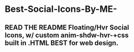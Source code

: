 # Best-Social-Icons-By-ME-
READ THE README
Floating/Hvr Social Icons, w/ custom anim-shdw-hvr-+css built in .HTML BEST for web design.
---------------------------------------------------------------------------------------------
<html lang="en">
<head>
    <meta charset="UTF-8">
    <meta name="viewport" content="width=device-width, initial-scale=1.0">
    <title>Font Awesome Icons</title>
    <!-- Link to Font Awesome stylesheet -->
    <link rel="stylesheet" href="https://maxcdn.bootstrapcdn.com/font-awesome/4.7.0/css/font-awesome.min.css">
    <!-- Your CSS styles -->
    <style>
    /* Apply box-sizing to all elements */
    * {
      box-sizing: border-box;
    }

    /* Center text and reset margin/padding for the body */
    body {
      text-align: center;
      margin: 0;
      padding: 0;
    }

    /* Style the wrapper container */
    .wrapper {
      display: flex;
      flex-wrap: wrap; /* Wrap the items if they exceed the container width */
      justify-content: center; /* Center the items horizontally */
      align-items: center; /* Center the items vertically */
      min-height: 100vh; /* Ensure the container covers at least the viewport height */
    }

    /* Style individual icons */
    .wrapper a i {
      padding: 0 10px; /* Add padding around each icon */
      cursor: pointer;
      text-shadow: 0px 7px 10px rgba(0, 0, 0, 0.4); /* Add shadow effect */
      transition: all ease-in-out 150ms; /* Smooth transition on hover */
    }

    /* Define hover effect for icons */
    .wrapper a i:hover {
      text-shadow: 0px 16px 10px rgba(0, 0, 0, 0.3); /* Adjust shadow on hover */
      transform: translateY(-8px); /* Move the icon upward on hover */
    }

    /* Button styles */
    .button-wrapper {
      display: flex;
      flex-direction: column;
      align-items: center;
    }

    .button {
      display: inline-block;
      padding: 10px 20px;
      background-color: #66FF99;
      color: #778899;
      text-decoration: none;
      border-radius: 5px;
      transition: background-color 0.3s, transform 0.5s;
      margin: 10px 0; /* Add space between buttons */
      box-shadow: 0px 10px 20px rgba(0, 0, 0, 0.3); /* Add shadow */
    }

    .button:hover {
      background-color: #663399;
      transform: scale(1.1); /* Add hover effect */
    }

    @keyframes beat {
      0% { transform: scale(1); }
      50% { transform: scale(1.1); }
      100% { transform: scale(1); }
    }

    .button:hover {
      animation: beat 1s infinite; /* Apply beat animation on hover */
    }

    /* Define unique hover animations for each icon */
    .wrapper a:nth-child(1) i:hover {
      transform: translateY(-16px); /* Adjust hover transform */
    }

    .wrapper a:nth-child(2) i:hover {
      transform: scale(1.1) rotate(360deg); /* Add rotation */
    }

    .wrapper a:nth-child(3) i:hover {
      transform: rotate(360deg) skewX(-20deg); /* Add rotation and skew */
    }

    .wrapper a:nth-child(4) i:hover {
      transform: skewY(-20deg) scale(1.1); /* Add skew and scale */
    }

    .wrapper a:nth-child(5) i:hover {
      transform: translateY(-20px) scale(1.1); /* Add vertical translation and scale */
    }

    .wrapper a:nth-child(6) i:hover {
      transform: translateX(20px) scale(1.1); /* Add horizontal translation and scale */
    }

    .wrapper a:nth-child(7) i:hover {
      transform: translateY(-20px) rotateY(180deg) scale(1.1); /* Add vertical translation, flip, and scale */
    }

    .wrapper a:nth-child(8) i:hover {
      transform: scale(0.9) rotate(360deg); /* Add scale and rotation */
    }

    /* Define colors for individual icons */
    .wrapper a:nth-child(1) i {
      color: #DAA520; /* Gold color */
    }

    .wrapper a:nth-child(2) i {
      color: #4682B4; /* Steel blue color */
    }

    .wrapper a:nth-child(3) i {
      color: #444; /* Dark gray color */
    }

    .wrapper a:nth-child(4) i {
      color: #40E0D0; /* Turquoise color */
    }

    .wrapper a:nth-child(5) i {
      color: #9370DB; /* Medium purple color */
    }

    .wrapper a:nth-child(6) i {
      color: #FF69B4; /* Hot pink color */
    }

    .wrapper a:nth-child(7) i {
      color: #CD5C5C; /* Indian red color */
    }

    .wrapper a:nth-child(8) i {
      color: #800080; /* Purple color */
    }
    </style>
</head>
<body>
    <div class="wrapper">
        <a href="https://www.instagram.com"><i class="fa fa-flip-horizontal fa-5x fa-instagram"></i></a>
        <a href="https://www.facebook.com/photo/?fbid=894710719333291&set=a.468578711946496"><i class="fa fa-5x fa-facebook-square"></i></a>
        <a href="https://twitter.com/TheAstralMrchnt"><i class="fa fa-flip-horizontal fa-5x fa-twitter-square"></i></a>
        <a href="https://github.com/Crryonmywywrdsn"><i class="fa fa-5x fa-github-square"></i></a>
        <a href="https://steamcommunity.com/groups/theastralmerchant"><i class="fa fa-5x fa-steam-square"></i></a>
        <a href="https://steamcommunity.com/id/Crryonmywywrdsn/"><i class="fa fa-flip-horizontal fa-5x fa-steam-square"></i></a>
        <a href="https://mail.google/theastralmerchant@gmail.com"><i class="fa fa-5x fa-envelope"></i></a>
        <a href="https://www.twitch.tv/theastralmerchant"><i class="fa fa-5x fa-twitch"></i></a>
    </div>
    <!-- Button Wrapper -->
    <div class="button-wrapper">
        <!-- Button 1 -->
        <a href="https://form.jotform.com/Theastralmerchant/contact-us-page" class="button">Contact Us Form</a>
        <!-- Button 2 -->
        <a href="https://form.jotform.com/Theastralmerchant/Dev-Team" class="button">Join Our Dev Team</a>
    </div>
</body>
</html>
